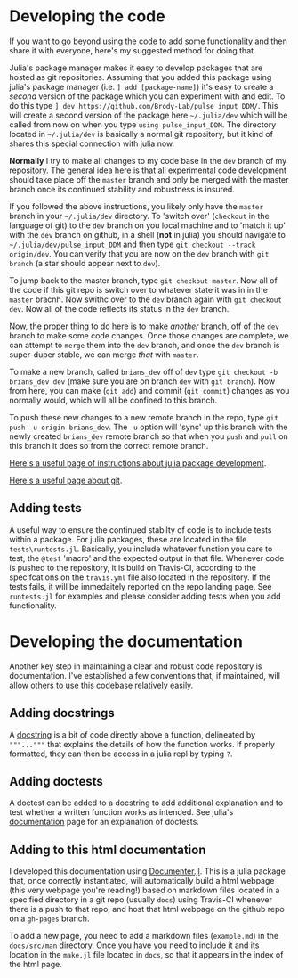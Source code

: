 # Developing the code

If you want to go beyond using the code to add some functionality and then share it with everyone, here's my suggested method for doing that. 

Julia's package manager makes it easy to develop packages that are hosted as git repositories. Assuming that you added this package using julia's package manager (i.e. `] add [package-name]`) it's easy to create a _second_ version of the package which you can experiment with and edit. To do this type `] dev https://github.com/Brody-Lab/pulse_input_DDM/`. This will create a second version of the package here `~/.julia/dev` which will be called from now on when you type `using pulse_input_DDM`. The directory located in `~/.julia/dev` is basically a normal git repository, but it kind of shares this special connection with julia now.

**Normally** I try to make all changes to my code base in the `dev` branch of my repository. The general idea here is that all experimental code development should take place off the `master` branch and only be merged with the master branch once its continued stability and robustness is insured. 

If you followed the above instructions, you likely only have the `master` branch in your `~/.julia/dev` directory. To 'switch over' (`checkout` in the language of git) to the `dev` branch on you local machine and to 'match it up' with the `dev` branch on github, in a shell (**not** in julia) you should navigate to `~/.julia/dev/pulse_input_DDM` and then type `git checkout --track origin/dev`. You can verify that you are now on the `dev` branch with `git branch` (a star should appear next to `dev`).

To jump back to the master branch, type `git checkout master`. Now all of the code if this git repo is switch over to whatever state it was in in the `master` bracnh. Now swithc over to the `dev` branch again with `git checkout dev`. Now all of the code reflects its status in the `dev` branch.

Now, the proper thing to do here is to make _another_ branch, off of the `dev` branch to make some code changes. Once those changes are complete, we can attempt to `merge` them into the `dev` branch, and once the `dev` branch is super-duper stable, we can merge _that_ with `master`. 

To make a new branch, called `brians_dev` off of `dev` type `git checkout -b brians_dev dev` (make sure you are on branch `dev` with `git branch`). Now from here, you can make (`git add`) and commit (`git commit`) changes as you normally would, which will all be confined to this branch. 

To push these new changes to a new remote branch in the repo, type `git push -u origin brians_dev`. The `-u` option will 'sync' up this branch with the newly created `brians_dev` remote branch so that when you `push` and `pull` on this branch it does so from the correct remote branch.

[Here's a useful page of instructions about julia package development](https://tlienart.github.io/pub/julia/dev-pkg.html).

[Here's a useful page about git](https://www.git-tower.com/learn/git/faq/track-remote-upstream-branch).


## Adding tests

A useful way to ensure the continued stabilty of code is to include tests within a package. For julia packages, these are located in the file `tests\runtests.jl`. Basically, you include whatever function you care to test, the `@test` 'macro' and the expected output in that file. Whenever code is pushed to the repository, it is build on Travis-CI, according to the specifcations on the `travis.yml` file also located in the repository. If the tests fails, it will be immedaitely reported on the repo landing page. See `runtests.jl` for examples and please consider adding tests when you add functionality.

# Developing the documentation

Another key step in maintaining a clear and robust code repository is documentation. I've established a few conventions that, if maintained, will allow others to use this codebase relatively easily. 

## Adding docstrings

A [docstring](https://docs.julialang.org/en/v1/manual/documentation/index.html) is a bit of code directly above a function, delineated by `"""..."""` that explains the details of how the function works. If properly formatted, they can then be access in a julia repl by typing `?`. 

## Adding doctests

A doctest can be added to a docstring to add additional explanation and to test whether a written function works as intended. See julia's [documentation](https://docs.julialang.org/en/v1/manual/documentation/index.html) page for an explanation of doctests. 

## Adding to this html documentation

I developed this documentation using [Documenter.jl](https://github.com/JuliaDocs/Documenter.jl). This is a julia package that, once correctly instantiated, will automatically build a html webpage (this very webpage you're reading!) based on markdown files located in a specified directory in a git repo (usually `docs`) using Travis-CI whenever there is a push to that repo, and host that html webpage on the github repo on a `gh-pages` branch. 

To add a new page, you need to add a markdown files (`example.md`) in the `docs/src/man` directory. Once you have you need to include it and its location in the `make.jl` file located in `docs`, so that it appears in the index of the html page.


